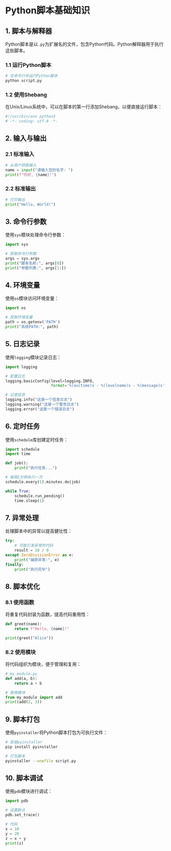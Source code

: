 # Python脚本基础知识

## 1. 脚本与解释器

Python脚本是以`.py`为扩展名的文件，包含Python代码。Python解释器用于执行这些脚本。

### 1.1 运行Python脚本

```bash
# 在命令行中运行Python脚本
python script.py
```

### 1.2 使用Shebang

在Unix/Linux系统中，可以在脚本的第一行添加Shebang，以便直接运行脚本：

```python
#!/usr/bin/env python3
# -*- coding: utf-8 -*-
```

## 2. 输入与输出

### 2.1 标准输入

```python
# 从用户获取输入
name = input("请输入您的名字: ")
print(f"你好, {name}!")
```

### 2.2 标准输出

```python
# 打印输出
print("Hello, World!")
```

## 3. 命令行参数

使用`sys`模块处理命令行参数：

```python
import sys

# 获取命令行参数
args = sys.argv
print("脚本名称:", args[0])
print("参数列表:", args[1:])
```

## 4. 环境变量

使用`os`模块访问环境变量：

```python
import os

# 获取环境变量
path = os.getenv('PATH')
print("系统PATH:", path)
```

## 5. 日志记录

使用`logging`模块记录日志：

```python
import logging

# 配置日志
logging.basicConfig(level=logging.INFO, 
                    format='%(asctime)s - %(levelname)s - %(message)s')

# 记录信息
logging.info("这是一个信息日志")
logging.warning("这是一个警告日志")
logging.error("这是一个错误日志")
```

## 6. 定时任务

使用`schedule`库创建定时任务：

```python
import schedule
import time

def job():
    print("执行任务...")

# 每隔1分钟执行一次
schedule.every(1).minutes.do(job)

while True:
    schedule.run_pending()
    time.sleep(1)
```

## 7. 异常处理

处理脚本中的异常以提高健壮性：

```python
try:
    # 可能引发异常的代码
    result = 10 / 0
except ZeroDivisionError as e:
    print("捕获异常:", e)
finally:
    print("执行完毕")
```

## 8. 脚本优化

### 8.1 使用函数

将重复代码封装为函数，提高代码重用性：

```python
def greet(name):
    return f"Hello, {name}!"

print(greet("Alice"))
```

### 8.2 使用模块

将代码组织为模块，便于管理和复用：

```python
# my_module.py
def add(a, b):
    return a + b

# 使用模块
from my_module import add
print(add(2, 3))
```

## 9. 脚本打包

使用`pyinstaller`将Python脚本打包为可执行文件：

```bash
# 安装pyinstaller
pip install pyinstaller

# 打包脚本
pyinstaller --onefile script.py
```

## 10. 脚本调试

使用`pdb`模块进行调试：

```python
import pdb

# 设置断点
pdb.set_trace()

# 代码
x = 10
y = 20
z = x + y
print(z)
```